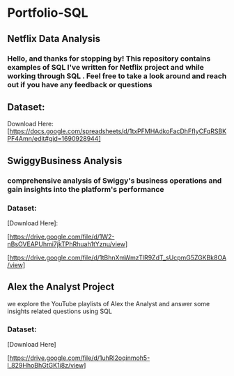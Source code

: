 # Portfolio-SQL
## Netflix Data Analysis
### Hello, and thanks for stopping by! This repository contains examples of SQL I've written for Netflix  project and while working through SQL . Feel free to take a look around and reach out if you have any feedback or questions
## Dataset:
Download Here:[https://docs.google.com/spreadsheets/d/1txPFMHAdkoFacDhFfIyCFqRSBKPF4Amn/edit#gid=1690928944]
## SwiggyBusiness Analysis
### comprehensive analysis of Swiggy's business operations and gain insights into the platform's performance 
### Dataset:
[Download Here]:

[https://drive.google.com/file/d/1W2-nBsOVEAPUhmi7jkTPhRhuah1tYznu/view]

[https://drive.google.com/file/d/1tBhnXmWmzTlR9ZdT_sUcpmG5ZGKBk8OA/view]

## Alex the Analyst Project
 we explore the YouTube playlists of Alex the Analyst and answer some insights related questions using SQL
 ### Dataset:
 [Download Here]

[https://drive.google.com/file/d/1uhRl2oqinmoh5-l_829HhoBhGtGK1i8z/view]

 

    



